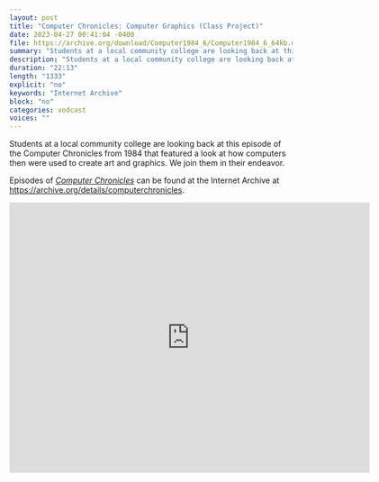 ```yaml
---
layout: post
title: "Computer Chronicles: Computer Graphics (Class Project)"
date: 2023-04-27 00:41:04 -0400
file: https://archive.org/download/Computer1984_6/Computer1984_6_64kb.mp4
summary: "Students at a local community college are looking back at this episode of the Computer Chronicles from 1984 that featured a look at how computers then were used to create art and graphics.  We join them in their endeavor."
description: "Students at a local community college are looking back at this episode of the Computer Chronicles from 1984 that featured a look at how computers then were used to create art and graphics.  We join them in their endeavor."
duration: "22:13"
length: "1333"
explicit: "no" 
keywords: "Internet Archive"
block: "no" 
categories: vodcast
voices: ""
---
```


Students at a local community college are looking back at this episode of the Computer Chronicles from 1984 that featured a look at how computers then were used to create art and graphics.  We join them in their endeavor.

Episodes of [*Computer Chronicles*](https://archive.org/search?query=collection%3A%28computerchronicles%29+AND+mediatype%3A%28movies%29+NOT+%28Subject%3A%28arabic%29+OR+Subject%3A%28spanish%29+OR+Subject%3A%28french%29+OR+title%3A%28Random+Access%29+OR+title%3A%28Buyers+Guide%29+OR+title%3A%28Buying+Guide%29+OR+title%3A%28French%29+OR+title%3A%28Arabic%29+OR+title%3A%28Spanish%29+OR+title%3A%28Kildall%29+OR+title%3A%28EXPO%29+OR+title%3A%28ETRE%29+OR+title%3A%28COMDEX%29+OR+title%3A%28Exhibition%29+OR+title%3A%28CES%29+OR+title%3A%28Awards%29%29&sort=date) can be found at the Internet Archive at <https://archive.org/details/computerchronicles>.

<iframe src="https://archive.org/embed/Computer1984_6" width="640" height="480" frameborder="0" webkitallowfullscreen="true" mozallowfullscreen="true" allowfullscreen></iframe>
